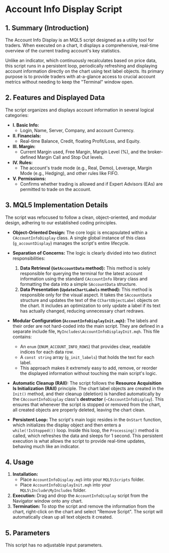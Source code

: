 # Account Info Display Script

## 1. Summary (Introduction)

The Account Info Display is an MQL5 script designed as a utility tool for traders. When executed on a chart, it displays a comprehensive, real-time overview of the current trading account's key statistics.

Unlike an indicator, which continuously recalculates based on price data, this script runs in a persistent loop, periodically refreshing and displaying account information directly on the chart using text label objects. Its primary purpose is to provide traders with at-a-glance access to crucial account metrics without needing to keep the "Terminal" window open.

## 2. Features and Displayed Data

The script organizes and displays account information in several logical categories:

- **I. Basic Info:**
  - Login, Name, Server, Company, and account Currency.
- **II. Financials:**
  - Real-time Balance, Credit, floating Profit/Loss, and Equity.
- **III. Margin:**
  - Current Margin used, Free Margin, Margin Level (%), and the broker-defined Margin Call and Stop Out levels.
- **IV. Rules:**
  - The account's trade mode (e.g., Real, Demo), Leverage, Margin Mode (e.g., Hedging), and other rules like FIFO.
- **V. Permissions:**
  - Confirms whether trading is allowed and if Expert Advisors (EAs) are permitted to trade on the account.

## 3. MQL5 Implementation Details

The script was refocused to follow a clean, object-oriented, and modular design, adhering to our established coding principles.

- **Object-Oriented Design:** The core logic is encapsulated within a `CAccountInfoDisplay` class. A single global instance of this class (`g_accountDisplay`) manages the script's entire lifecycle.

- **Separation of Concerns:** The logic is clearly divided into two distinct responsibilities:

  1. **Data Retrieval (`GetAccountData` method):** This method is solely responsible for querying the terminal for the latest account information using the standard `CAccountInfo` library class and formatting the data into a simple `SAccountData` structure.
  2. **Data Presentation (`UpdateChartLabels` method):** This method is responsible only for the visual aspect. It takes the `SAccountData` structure and updates the text of the `CChartObjectLabel` objects on the chart. It includes an optimization to only update a label if its text has actually changed, reducing unnecessary chart redraws.

- **Modular Configuration (`AccountInfoDisplayInit.mqh`):** The labels and their order are not hard-coded into the main script. They are defined in a separate include file, `MyIncludes\AccountInfoDisplayInit.mqh`. This file contains:

  - An `enum` (`ENUM_ACCOUNT_INFO_ROWS`) that provides clear, readable indices for each data row.
  - A `const string` array (`g_init_labels`) that holds the text for each label.
  - This approach makes it extremely easy to add, remove, or reorder the displayed information without touching the main script's logic.

- **Automatic Cleanup (RAII):** The script follows the **Resource Acquisition Is Initialization (RAII)** principle. The chart label objects are created in the `Init()` method, and their cleanup (deletion) is handled automatically by the `CAccountInfoDisplay` class's **destructor** (`~CAccountInfoDisplay`). This ensures that whenever the script is stopped or removed from the chart, all created objects are properly deleted, leaving the chart clean.

- **Persistent Loop:** The script's main logic resides in the `OnStart` function, which initializes the display object and then enters a `while(!IsStopped())` loop. Inside this loop, the `Processing()` method is called, which refreshes the data and sleeps for 1 second. This persistent execution is what allows the script to provide real-time updates, behaving much like an indicator.

## 4. Usage

1. **Installation:**
   - Place `AccountInfoDisplay.mq5` into your `MQL5\Scripts` folder.
   - Place `AccountInfoDisplayInit.mqh` into your `MQL5\Include\MyIncludes` folder.
2. **Execution:** Drag and drop the `AccountInfoDisplay` script from the Navigator window onto any chart.
3. **Termination:** To stop the script and remove the information from the chart, right-click on the chart and select "Remove Script". The script will automatically clean up all text objects it created.

## 5. Parameters

This script has no adjustable input parameters.
